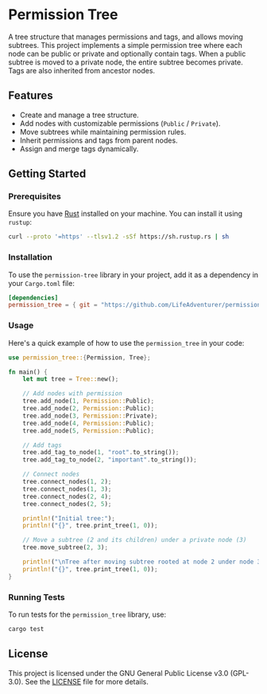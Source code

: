 # Permission Tree

A tree structure that manages permissions and tags, and allows moving subtrees. This project implements a simple permission tree where each node can be public or private and optionally contain tags. When a public subtree is moved to a private node, the entire subtree becomes private. Tags are also inherited from ancestor nodes.

## Features

- Create and manage a tree structure.
- Add nodes with customizable permissions (`Public` / `Private`).
- Move subtrees while maintaining permission rules.
- Inherit permissions and tags from parent nodes.
- Assign and merge tags dynamically.

## Getting Started

### Prerequisites

Ensure you have [Rust](https://www.rust-lang.org/) installed on your machine. You can install it using `rustup`:

```sh
curl --proto '=https' --tlsv1.2 -sSf https://sh.rustup.rs | sh
```

### Installation

To use the `permission-tree` library in your project, add it as a dependency in your `Cargo.toml` file:

```toml
[dependencies]
permission_tree = { git = "https://github.com/LifeAdventurer/permission-tree.git" }
```

### Usage

Here's a quick example of how to use the `permission_tree` in your code:

```rs
use permission_tree::{Permission, Tree};

fn main() {
    let mut tree = Tree::new();

    // Add nodes with permission
    tree.add_node(1, Permission::Public);
    tree.add_node(2, Permission::Public);
    tree.add_node(3, Permission::Private);
    tree.add_node(4, Permission::Public);
    tree.add_node(5, Permission::Public);

    // Add tags
    tree.add_tag_to_node(1, "root".to_string());
    tree.add_tag_to_node(2, "important".to_string());

    // Connect nodes
    tree.connect_nodes(1, 2);
    tree.connect_nodes(1, 3);
    tree.connect_nodes(2, 4);
    tree.connect_nodes(2, 5);

    println!("Initial tree:");
    println!("{}", tree.print_tree(1, 0));

    // Move a subtree (2 and its children) under a private node (3)
    tree.move_subtree(2, 3);

    println!("\nTree after moving subtree rooted at node 2 under node 3:");
    println!("{}", tree.print_tree(1, 0));
}
```

### Running Tests

To run tests for the `permission_tree` library, use:

```sh
cargo test
```

## License

This project is licensed under the GNU General Public License v3.0 (GPL-3.0). See the [LICENSE](./LICENSE) file for more details.
